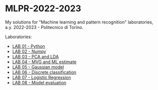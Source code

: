 # MLPR-2022-2023
My solutions for "Machine learning and pattern recognition" laboratories, a.y. 2022-2023 - Politecnico di Torino.

Laboratories:

* [LAB 01 - Python](lab_01)
* [LAB 02 - Numpy](lab_02)
* [LAB 03 - PCA and LDA](lab_03)
* [LAB 04 - MVG and ML estimate](lab_04)
* [LAB 05 - Gaussian model](lab_05)
* [LAB 06 - Discrete classification](lab_06)
* [LAB 07 - Logistic Regression](lab_07)
* [LAB 08 - Model evaluation](lab_08)